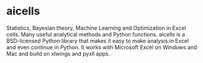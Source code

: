 # aicells
Statistics, Bayesian theory, Machine Learning and Optimization in Excel cells. Many useful analytical methods and Python functions. aicells is a BSD-licensed Python library that makes it easy to make analysis in Excel and even continue in Python. It works with Microsoft Excel on Windows and Mac and build on xlwings and pyxll apps.
